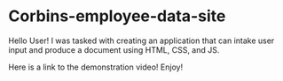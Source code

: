 # Corbins-employee-data-site
Hello User! I was tasked with creating an application that can intake user input and produce a document using HTML, CSS, and JS.

Here is a link to the demonstration video! Enjoy!


